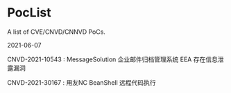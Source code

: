 # PocList

A list of CVE/CNVD/CNNVD PoCs. 


2021-06-07

CNVD-2021-10543 : MessageSolution 企业邮件归档管理系统 EEA 存在信息泄露漏洞

CNVD-2021-30167 : 用友NC BeanShell 远程代码执行